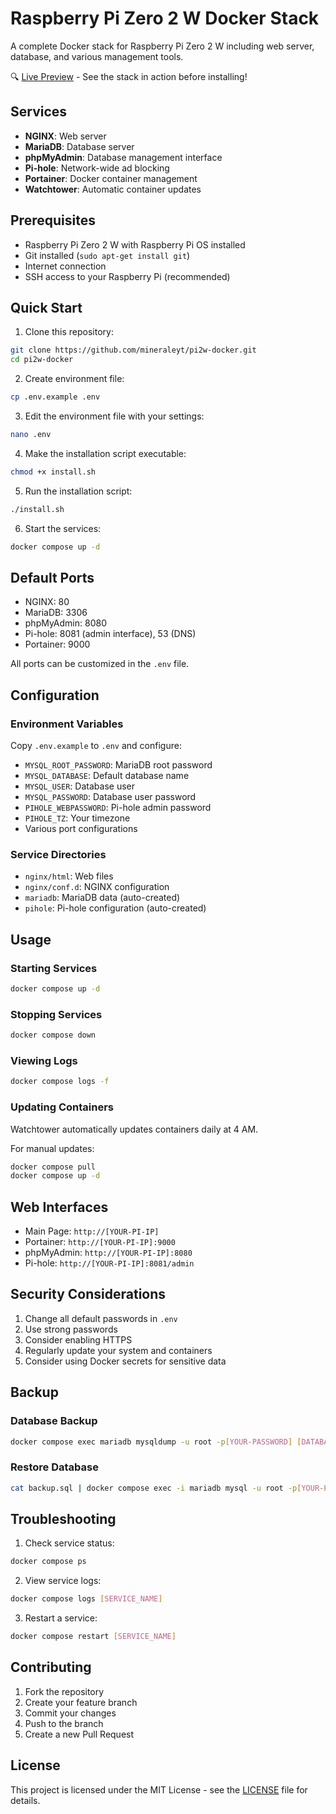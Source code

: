 # Raspberry Pi Zero 2 W Docker Stack

A complete Docker stack for Raspberry Pi Zero 2 W including web server, database, and various management tools.

🔍 [Live Preview](https://mineraleyt.github.io/pi2w-docker/) - See the stack in action before installing!

## Services

- **NGINX**: Web server
- **MariaDB**: Database server
- **phpMyAdmin**: Database management interface
- **Pi-hole**: Network-wide ad blocking
- **Portainer**: Docker container management
- **Watchtower**: Automatic container updates

## Prerequisites

- Raspberry Pi Zero 2 W with Raspberry Pi OS installed
- Git installed (`sudo apt-get install git`)
- Internet connection
- SSH access to your Raspberry Pi (recommended)

## Quick Start

1. Clone this repository:
```bash
git clone https://github.com/mineraleyt/pi2w-docker.git
cd pi2w-docker
```

2. Create environment file:
```bash
cp .env.example .env
```

3. Edit the environment file with your settings:
```bash
nano .env
```

4. Make the installation script executable:
```bash
chmod +x install.sh
```

5. Run the installation script:
```bash
./install.sh
```

6. Start the services:
```bash
docker compose up -d
```

## Default Ports

- NGINX: 80
- MariaDB: 3306
- phpMyAdmin: 8080
- Pi-hole: 8081 (admin interface), 53 (DNS)
- Portainer: 9000

All ports can be customized in the `.env` file.

## Configuration

### Environment Variables

Copy `.env.example` to `.env` and configure:

- `MYSQL_ROOT_PASSWORD`: MariaDB root password
- `MYSQL_DATABASE`: Default database name
- `MYSQL_USER`: Database user
- `MYSQL_PASSWORD`: Database user password
- `PIHOLE_WEBPASSWORD`: Pi-hole admin password
- `PIHOLE_TZ`: Your timezone
- Various port configurations

### Service Directories

- `nginx/html`: Web files
- `nginx/conf.d`: NGINX configuration
- `mariadb`: MariaDB data (auto-created)
- `pihole`: Pi-hole configuration (auto-created)

## Usage

### Starting Services
```bash
docker compose up -d
```

### Stopping Services
```bash
docker compose down
```

### Viewing Logs
```bash
docker compose logs -f
```

### Updating Containers
Watchtower automatically updates containers daily at 4 AM.

For manual updates:
```bash
docker compose pull
docker compose up -d
```

## Web Interfaces

- Main Page: `http://[YOUR-PI-IP]`
- Portainer: `http://[YOUR-PI-IP]:9000`
- phpMyAdmin: `http://[YOUR-PI-IP]:8080`
- Pi-hole: `http://[YOUR-PI-IP]:8081/admin`

## Security Considerations

1. Change all default passwords in `.env`
2. Use strong passwords
3. Consider enabling HTTPS
4. Regularly update your system and containers
5. Consider using Docker secrets for sensitive data

## Backup

### Database Backup
```bash
docker compose exec mariadb mysqldump -u root -p[YOUR-PASSWORD] [DATABASE] > backup.sql
```

### Restore Database
```bash
cat backup.sql | docker compose exec -i mariadb mysql -u root -p[YOUR-PASSWORD] [DATABASE]
```

## Troubleshooting

1. Check service status:
```bash
docker compose ps
```

2. View service logs:
```bash
docker compose logs [SERVICE_NAME]
```

3. Restart a service:
```bash
docker compose restart [SERVICE_NAME]
```

## Contributing

1. Fork the repository
2. Create your feature branch
3. Commit your changes
4. Push to the branch
5. Create a new Pull Request

## License

This project is licensed under the MIT License - see the [LICENSE](LICENSE) file for details.
